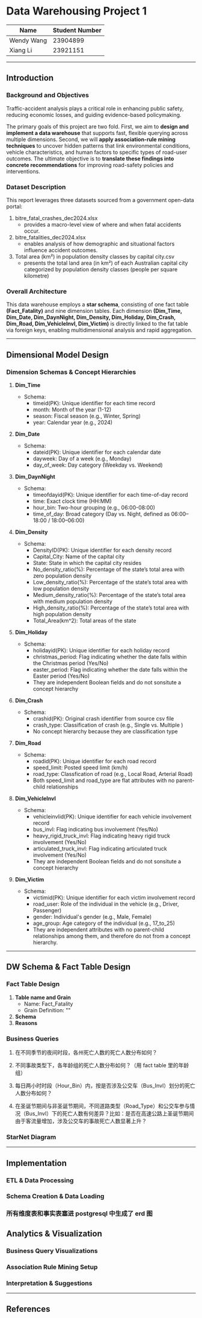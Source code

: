 # Data Warehousing Project 1

| Name       | Student Number |
| ---------- | -------------- |
| Wendy Wang | 23904899       |
| Xiang Li   | 23921151       |

---

## Introduction

### Background and Objectives

Traffic-accident analysis plays a critical role in enhancing public safety, reducing economic losses, and guiding evidence-based policymaking.

The primary goals of this project are two fold. First, we aim to **design and implement a data warehouse** that supports fast, flexible querying across multiple dimensions. Second, we will **apply association-rule mining techniques** to uncover hidden patterns that link environmental conditions, vehicle characteristics, and human factors to specific types of road-user outcomes. The ultimate objective is to **translate these findings into concrete recommendations** for improving road-safety policies and interventions.

### Dataset Description

This report leverages three datasets sourced from a government open-data portal:

1. bitre_fatal_crashes_dec2024.xlsx
   - provides a macro-level view of where and when fatal accidents occur.
2. bitre_fatalities_dec2024.xlsx
   - enables analysis of how demographic and situational factors influence accident outcomes.
3. Total area (km²) in population density classes by capital city.csv
   - presents the total land area (in km²) of each Australian capital city categorized by population density classes (people per square kilometre)

### Overall Architecture

This data warehouse employs a **star schema**, consisting of one fact table **(Fact_Fatality)** and nine dimension tables. Each dimension **(Dim_Time, Dim_Date, Dim_DaynNight, Dim_Density, Dim_Holiday, Dim_Crash, Dim_Road, Dim_VehicleInvl, Dim_Victim)** is directly linked to the fat table via foreign keys, enabling multidimensional analysis and rapid aggregation.

---

## Dimensional Model Design

### Dimension Schemas & Concept Hierarchies

1. **Dim_Time**

   - Schema:
     - timeid(PK): Unique identifier for each time record
     - month: Month of the year (1-12)
     - season: Fiscal season (e.g., Winter, Spring)
     - year: Calendar year (e.g., 2024)

2. **Dim_Date**

   - Schema:
     - dateid(PK): Unique identifier for each calendar date
     - dayweek: Day of a week (e.g., Monday)
     - day_of_week: Day category (Weekday vs. Weekend)

3. **Dim_DaynNight**

   - Schema:
     - timeofdayid(PK): Unique identifier for each time-of-day record
     - time: Exact clock time (HH:MM)
     - hour_bin: Two-hour grouping (e.g., 06:00-08:00)
     - time_of_day: Broad category (Day vs. Night, defined as 06:00–18:00 / 18:00–06:00)

4. **Dim_Density**

   - Schema:
     - DensityID(PK): Unique identifier for each density record
     - Capital_City: Name of the capital city
     - State: State in which the capital city resides
     - No_density_ratio(%): Percentage of the state’s total area with zero population density
     - Low_density_ratio(%): Percentage of the state’s total area with low population density
     - Medium_density_ratio(%): Percentage of the state’s total area with medium population density
     - High_density_ratio(%): Percentage of the state’s total area with high population density
     - Total_Area(km^2): Total areas of the state

5. **Dim_Holiday**

   - Schema:
     - holidayid(PK): Unique identifier for each holiday record
     - christmas_period: Flag indicating whether the date falls within the Christmas period (Yes/No)
     - easter_period: Flag indicating whether the date falls within the Easter period (Yes/No)
     - They are independent Boolean fields and do not sonsitute a concept hierarchy

6. **Dim_Crash**

   - Schema:
     - crashid(PK): Original crash identifier from source csv file
     - crash_type: Classification of crash (e.g., Single vs. Multiple )
     - No concept hierarchy because they are classification type

7. **Dim_Road**

   - Schema:
     - roadid(PK): Unique identifier for each road record
     - speed_limit: Posted speed limit (km/h)
     - road_type: Classfication of road (e.g., Local Road, Arterial Road)
     - Both speed_limit and road_type are flat attributes with no parent-child relationships

8. **Dim_VehicleInvl**

   - Schema:
     - vehicleinvlid(PK): Unique identifier for each vehicle involvement record
     - bus_invl: Flag indicating bus involvement (Yes/No)
     - heavy_rigid_truck_invl: Flag indicating heavy rigid truck involvement (Yes/No)
     - articulated_truck_invl: Flag indicating articulated truck involvement (Yes/No)
     - They are independent Boolean fields and do not sonsitute a concept hierarchy

9. **Dim_Victim**
   - Schema:
     - victimid(PK): Unique identifier for each victim involvement record
     - road_user: Role of the individual in the vehicle (e.g., Driver, Passenger)
     - gender: Individual's gender (e.g., Male, Female)
     - age_group: Age category of the individual (e.g., 17_to_25)
     - They are independent attributes with no parent-child relationships among them, and therefore do not from a concept hierarchy.

---

## DW Schema & Fact Table Design

### Fact Table Design

1. **Table name and Grain**
   - Name: Fact_Fatality
   - Grain Definition: ""
2. **Schema**
3. **Reasons**

### Business Queries

1. 在不同季节的夜间时段，各州死亡人数的死亡人数分布如何？

2. 不同事故类型下，各年龄组的死亡人数分布如何？（用 fact table 里的年龄组）

3. 每日两小时时段（Hour_Bin）内，按是否涉及公交车（Bus_Invl）划分的死亡人数分布如何？

4. 在圣诞节期间与非圣诞节期间，不同道路类型（Road_Type）和公交车参与情况（Bus_Invl）下的死亡人数有何差异？比如：是否在高速公路上圣诞节期间由于客流量增加，涉及公交车的事故死亡人数显著上升？

### StarNet Diagram

---

## Implementation

### ETL & Data Processing

### Schema Creation & Data Loading

### 所有维度表和事实表塞进 postgresql 中生成了 erd 图

## Analytics & Visualization

### Business Query Visualizations

### Association Rule Mining Setup

### Interpretation & Suggestions

---

## References
